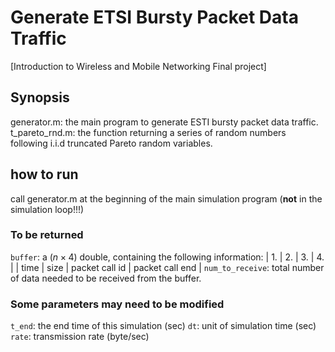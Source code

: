 # Generate ETSI Bursty Packet Data Traffic
 [Introduction to Wireless and Mobile Networking Final project]

## Synopsis
 generator.m: the main program to generate ESTI bursty packet data traffic.
 t_pareto_rnd.m: the function returning a series of random numbers following i.i.d truncated Pareto random variables.

## how to run
 call generator.m at the beginning of the main simulation program (**not** in the simulation loop!!!)
### To be returned
 `buffer`: a $(n\times4)$ double, containing the following information:
 | 1. | 2. | 3. | 4. |
 | time | size | packet call id | packet call end |
 `num_to_receive`: total number of data needed to be received from the buffer.
### Some parameters may need to be modified
 `t_end`: the end time of this simulation (sec)
 `dt`: unit of simulation time (sec)
 `rate`: transmission rate (byte/sec)
